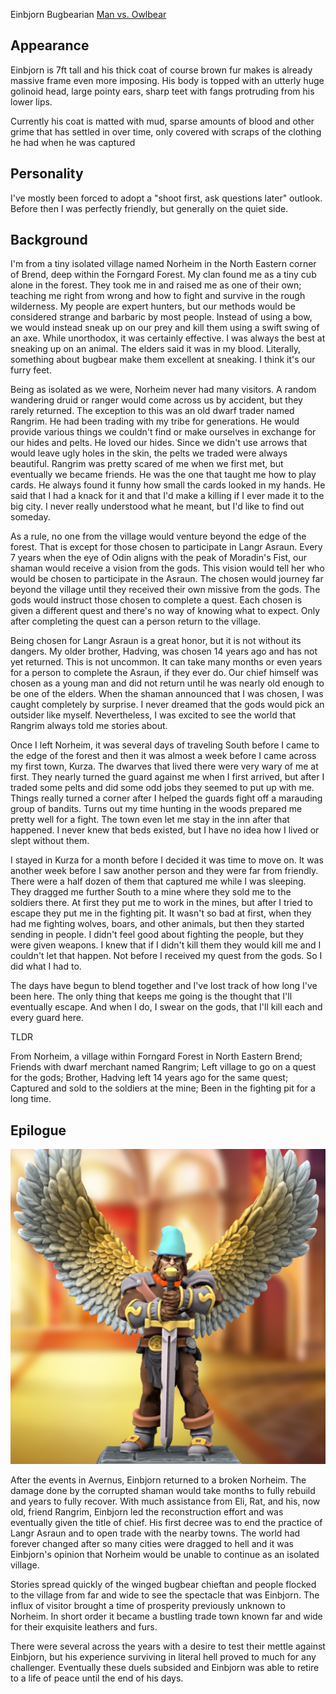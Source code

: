 Einbjorn
Bugbearian [Man vs. Owlbear](../Campaigns/Man_vs_Owlbear/Man_vs_Owlbear.md)

## **Appearance**
Einbjorn is 7ft tall and his thick coat of course brown fur makes is already massive frame even more imposing. 
His body is topped with an utterly huge golinoid head, large pointy ears, sharp teet with fangs protruding from his lower lips.

Currently his coat is matted with mud, sparse amounts of blood and other grime that has settled in over time, only covered with scraps of the clothing he had when he was captured

## **Personality**
 I've mostly been forced to adopt a "shoot first, ask questions later" outlook.  Before then I was perfectly friendly, but generally on the quiet side. 

## **Background**
I'm from a tiny isolated village named Norheim in the North Eastern corner of Brend, deep within the Forngard Forest. My clan found me as a tiny cub alone in the forest. They took me in and raised me as one of their own; teaching me right from wrong and how to fight and survive in the rough wilderness. My people are expert hunters, but our methods would be considered strange and barbaric by most people. Instead of using a bow, we would instead sneak up on our prey and kill them using a swift swing of an axe. While unorthodox, it was certainly effective. I was always the best at sneaking up on an animal. The elders said it was in my blood. Literally, something about bugbear make them excellent at sneaking. I think it's our furry feet.

Being as isolated as we were, Norheim never had many visitors. A random wandering druid or ranger would come across us by accident, but they rarely returned. The exception to this was an old dwarf trader named Rangrim. He had been trading with my tribe for generations. He would provide various things we couldn't find or make ourselves in exchange for our hides and pelts. He loved our hides. Since we didn't use arrows that would leave ugly holes in the skin, the pelts we traded were always beautiful. Rangrim was pretty scared of me when we first met, but eventually we became friends. He was the one that taught me how to play cards. He always found it funny how small the cards looked in my hands. He said that I had a knack for it and that I'd make a killing if I ever made it to the big city. I never really understood what he meant, but I'd like to find out someday.

As a rule, no one from the village would venture beyond the edge of the forest. That is except for those chosen to participate in Langr Asraun. Every 7 years when the eye of Odin aligns with the peak of Moradin's Fist, our shaman would receive a vision from the gods. This vision would tell her who would be chosen to participate in the Asraun. The chosen would journey far beyond the village until they received their own missive from the gods. The gods would instruct those chosen to complete a quest. Each chosen is given a different quest and there's no way of knowing what to expect. Only after completing the quest can a person return to the village.

Being chosen for Langr Asraun is a great honor, but it is not without its dangers. My older brother, Hadving, was chosen 14 years ago and has not yet returned. This is not uncommon. It can take many months or even years for a person to complete the Asraun, if they ever do. Our chief himself was chosen as a young man and did not return until he was nearly old enough to be one of the elders. When the shaman announced that I was chosen, I was caught completely by surprise. I never dreamed that the gods would pick an outsider like myself. Nevertheless, I was excited to see the world that Rangrim always told me stories about.

Once I left Norheim, it was several days of traveling South before I came to the edge of the forest and then it was almost a week before I came across my first town, Kurza. The dwarves that lived there were very wary of me at first. They nearly turned the guard against me when I first arrived, but after I traded some pelts and did some odd jobs they seemed to put up with me. Things really turned a corner after I helped the guards fight off a marauding group of bandits. Turns out my time hunting in the woods prepared me pretty well for a fight. The town even let me stay in the inn after that happened. I never knew that beds existed, but I have no idea how I lived or slept without them.

I stayed in Kurza for a month before I decided it was time to move on. It was another week before I saw another person and they were far from friendly. There were a half dozen of them that captured me while I was sleeping. They dragged me further South to a mine where they sold me to the soldiers there. At first they put me to work in the mines, but after I tried to escape they put me in the fighting pit. It wasn't so bad at first, when they had me fighting wolves, boars, and other animals, but then they started sending in people. I didn't feel good about fighting the people, but they were given weapons. I knew that if I didn't kill them they would kill me and I couldn't let that happen. Not before I received my quest from the gods. So I did what I had to.

The days have begun to blend together and I've lost track of how long I've been here. The only thing that keeps me going is the thought that I'll eventually escape. And when I do, I swear on the gods, that I'll kill each and every guard here.

TLDR

From Norheim, a village within Forngard Forest in North Eastern Brend; Friends with dwarf merchant named Rangrim; Left village to go on a quest for the gods; Brother, Hadving left 14 years ago for the same quest; Captured and sold to the soldiers at the mine; Been in the fighting pit for a long time.

## **Epilogue**
![right|link=Einbjorn|thumb|500px|Einbjorn's appearance ](/images/Einbjorn-epilogue.png)

After the events in Avernus, Einbjorn returned to a broken Norheim. The damage done by the corrupted shaman would take months to fully rebuild and years to fully recover. With much assistance from Eli, Rat, and his, now old, friend Rangrim, Einbjorn led the reconstruction effort and was eventually given the title of chief. His first decree was to end the practice of Langr Asraun and to open trade with the nearby towns. The world had forever changed after so many cities were dragged to hell and it was Einbjorn's opinion that Norheim would be unable to continue as an isolated village.

Stories spread quickly of the winged bugbear chieftan and people flocked to the village from far and wide to see the spectacle that was Einbjorn. The influx of visitor brought a time of prosperity previously unknown to Norheim. In short order it became a bustling trade town known far and wide for their exquisite leathers and furs.

There were several across the years with a desire to test their mettle against Einbjorn, but his experience surviving in literal hell proved to much for any challenger. Eventually these duels subsided and Einbjorn was able to retire to a life of peace until the end of his days.
